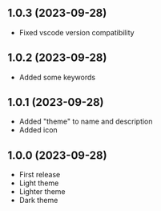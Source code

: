 ## 1.0.3 (2023-09-28)

- Fixed vscode version compatibility

## 1.0.2 (2023-09-28)

- Added some keywords

## 1.0.1 (2023-09-28)

- Added "theme" to name and description
- Added icon

## 1.0.0 (2023-09-28)

- First release
- Light theme
- Lighter theme
- Dark theme
